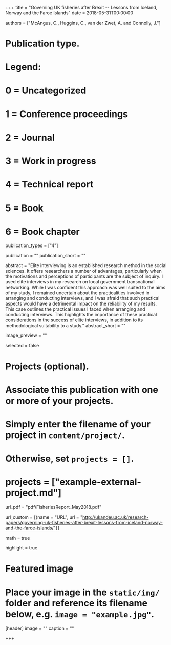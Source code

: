 +++
title = "Governing UK fisheries after Brexit -- Lessons from Iceland, Norway and the Faroe Islands"
date = 2018-05-31T00:00:00

authors = ["McAngus, C., Huggins, C., van der Zwet, A. and Connolly, J."]

# Publication type.
# Legend:
# 0 = Uncategorized
# 1 = Conference proceedings
# 2 = Journal
# 3 = Work in progress
# 4 = Technical report
# 5 = Book
# 6 = Book chapter
publication_types = ["4"]

publication = ""
publication_short = ""

abstract = "Elite interviewing is an established research method in the social sciences. It offers researchers a number of advantages, particularly when the motivations and perceptions of participants are the subject of inquiry. I used elite interviews in my research on local government transnational networking. While I was confident this approach was well suited to the aims of my study, I remained uncertain about the practicalities involved in arranging and conducting interviews, and I was afraid that such practical aspects would have a detrimental impact on the reliability of my results. This case outlines the practical issues I faced when arranging and conducting interviews. This highlights the importance of these practical considerations in the success of elite interviews, in addition to its methodological suitability to a study."
abstract_short = ""

image_preview = ""

selected = false

# Projects (optional).
#   Associate this publication with one or more of your projects.
#   Simply enter the filename of your project in `content/project/`.
#   Otherwise, set `projects = []`.
# projects = ["example-external-project.md"]

url_pdf = "pdf/FisheriesReport_May2018.pdf"

url_custom = [{name = "URL", url = "http://ukandeu.ac.uk/research-papers/governing-uk-fisheries-after-brexit-lessons-from-iceland-norway-and-the-faroe-islands/"}]

math = true

highlight = true

# Featured image
# Place your image in the `static/img/` folder and reference its filename below, e.g. `image = "example.jpg"`.
[header]
image = ""
caption = ""

+++

